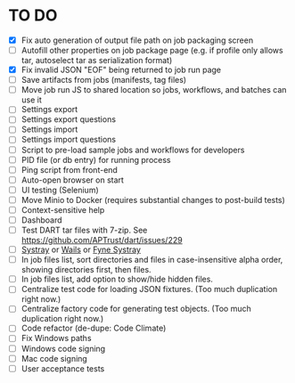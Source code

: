 # TO DO

- [x] Fix auto generation of output file path on job packaging screen
- [ ] Autofill other properties on job package page (e.g. if profile only allows tar, autoselect tar as serialization format)
- [x] Fix invalid JSON "EOF" being returned to job run page
- [ ] Save artifacts from jobs (manifests, tag files)
- [ ] Move job run JS to shared location so jobs, workflows, and batches can use it
- [ ] Settings export
- [ ] Settings export questions
- [ ] Settings import
- [ ] Settings import questions
- [ ] Script to pre-load sample jobs and workflows for developers
- [ ] PID file (or db entry) for running process
- [ ] Ping script from front-end
- [ ] Auto-open browser on start
- [ ] UI testing (Selenium)
- [ ] Move Minio to Docker (requires substantial changes to post-build tests)
- [ ] Context-sensitive help
- [ ] Dashboard
- [ ] Test DART tar files with 7-zip. See https://github.com/APTrust/dart/issues/229
- [ ] [Systray](https://github.com/getlantern/systray/) or [Wails](https://wails.io) or [Fyne Systray](https://developer.fyne.io/explore/systray.html)
- [ ] In job files list, sort directories and files in case-insensitive alpha order, showing directories first, then files.
- [ ] In job files list, add option to show/hide hidden files.
- [ ] Centralize test code for loading JSON fixtures. (Too much duplication right now.)
- [ ] Centralize factory code for generating test objects. (Too much duplication right now.)
- [ ] Code refactor (de-dupe: Code Climate)
- [ ] Fix Windows paths
- [ ] Windows code signing
- [ ] Mac code signing
- [ ] User acceptance tests
